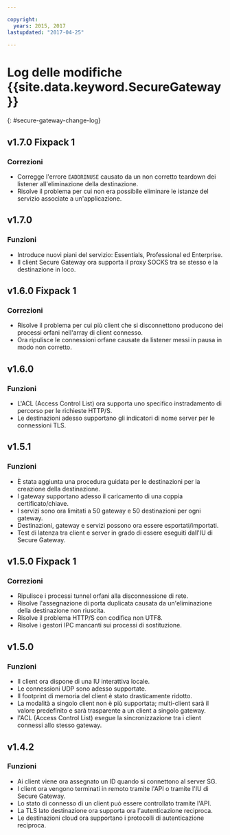 ```yaml
---

copyright:
  years: 2015, 2017
lastupdated: "2017-04-25"

---
```


# Log delle modifiche {{site.data.keyword.SecureGateway}}
{: #secure-gateway-change-log}

## v1.7.0 Fixpack 1

### Correzioni

- Corregge l'errore `EADDRINUSE` causato da un non corretto teardown dei listener all'eliminazione della destinazione.
- Risolve il problema per cui non era possibile eliminare le istanze del servizio associate a un'applicazione.

## v1.7.0

### Funzioni

- Introduce nuovi piani del servizio: Essentials, Professional ed Enterprise.
- Il client Secure Gateway ora supporta il proxy SOCKS tra se stesso e la destinazione in loco.

## v1.6.0 Fixpack 1

### Correzioni

- Risolve il problema per cui più client che si disconnettono producono dei processi orfani nell'array di client connesso.
- Ora ripulisce le connessioni orfane causate da listener messi in pausa in modo non corretto.

## v1.6.0

### Funzioni

- L'ACL (Access Control List) ora supporta uno specifico instradamento di percorso per le richieste HTTP/S.
- Le destinazioni adesso supportano gli indicatori di nome server per le connessioni TLS.

## v1.5.1

### Funzioni

- È stata aggiunta una procedura guidata per le destinazioni per la creazione della destinazione.
- I gateway supportano adesso il caricamento di una coppia certificato/chiave.
- I servizi sono ora limitati a 50 gateway e 50 destinazioni per ogni gateway.
- Destinazioni, gateway e servizi possono ora essere esportati/importati.
- Test di latenza tra client e server in grado di essere eseguiti dall'IU di Secure Gateway.

## v1.5.0 Fixpack 1

### Correzioni

- Ripulisce i processi tunnel orfani alla disconnessione di rete.
- Risolve l'assegnazione di porta duplicata causata da un'eliminazione della destinazione non riuscita.
- Risolve il problema HTTP/S con codifica non UTF8.
- Risolve i gestori IPC mancanti sui processi di sostituzione.

## v1.5.0

### Funzioni

- Il client ora dispone di una IU interattiva locale.
- Le connessioni UDP sono adesso supportate.
- Il footprint di memoria del client è stato drasticamente ridotto.
- La modalità a singolo client non è più supportata; multi-client sarà il valore predefinito e sarà trasparente a un client a singolo gateway.
- l'ACL (Access Control List) esegue la sincronizzazione tra i client connessi allo stesso gateway.

## v1.4.2

### Funzioni

- Ai client viene ora assegnato un ID quando si connettono al server SG.
- I client ora vengono terminati in remoto tramite l'API o tramite l'IU di Secure Gateway.
- Lo stato di connesso di un client può essere controllato tramite l'API.
- La TLS lato destinazione ora supporta ora l'autenticazione reciproca.
- Le destinazioni cloud ora supportano i protocolli di autenticazione reciproca.
